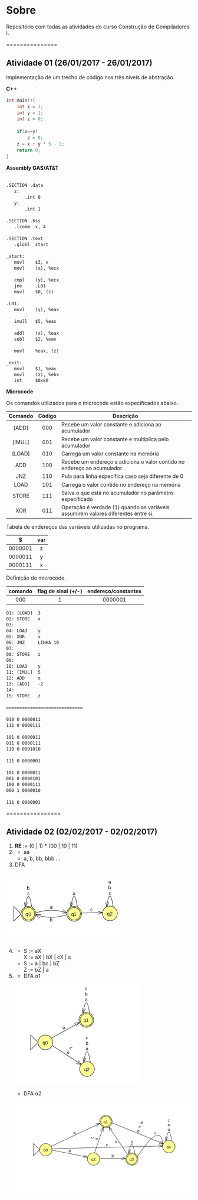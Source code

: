 # Sobre
Repositório com todas as atividades do curso Construção de Compiladores I.

===============

## Atividade 01 (26/01/2017 - 26/01/2017)
Implementação de um trecho de código nos três níveis de abstração.

**C++**
```cpp
int main(){
	int x = 3;
	int y = 1;
	int z = 0;

	if(x==y)
		z = 0;
	z = x + y * 5 - 2;
	return 0;
}
```

**Assembly GAS/AT&T**

 ```assembly

.SECTION .data
	z:
		.int 0
	y:
		.int 1

.SECTION .bss
	.lcomm	x, 4

.SECTION .text
	.globl _start

_start:
	movl	$3, x
	movl	(x), %ecx

	cmpl    (y), %ecx
	jne     .L01
	movl    $0, (z)

.L01:
	movl	(y), %eax

 	imull  	$5, %eax

 	addl   	(x), %eax
 	subl   	$2, %eax

 	movl   	%eax, (z)

_exit:
	movl  	$1, %eax
	movl  	(z), %ebx
	int 	$0x80

 ```
 **Microcode**

Os comandos utilizados para o microcode estão especifícados abaixo.

|Comando|Código|Descrição|
|:--------:|:--------:|---------|
|[ADD]	 | 000 | Recebe um valor constante e adiciona ao acumulador|
|[IMUL]  | 001 | Recebe um valor constante e multiplica pelo acumulador|
|[LOAD]	 | 010 | Carrega um valor constante na memória|
|ADD		 | 100 | Recebe um endereço e adiciona o valor contido no endereço ao acumulador|
|JNZ		 | 110 | Pula para linha específica caso seja diferente de 0|
|LOAD	   | 101 | Carrega o valor contido no endereço na memória|
|STORE	 | 111 | Salva o que está no acumulador no parâmetro específicado|
|XOR	 	 | 011 | Operação é verdade (1) quando as variáveis assumirem valores diferentes entre si.|

 Tabela de endereços das variáveis utilizadas no programa.

|$|var|
|:--:|:--:|
|0000001| z|
|0000011| y|
|0000111| x|

Definição do microcode.

|comando|flag de sinal (+/-)|endereço/constantes|
|:--:|:--:|:--:|
|000|1|0000001|

```
01: [LOAD]	3
02: STORE	x
03:
04: LOAD 	y
05: XOR	 	x
06: JNZ	    LINHA 10
07:
08: STORE 	z
09:
10: LOAD 	y
11: [IMUL] 	5
12: ADD 	x
13: [ADD]	-2
14:
15: STORE 	z

=============================

010	0 0000011
111	0 0000111

101 0 0000011
011	0 0000111
110	0 0001010

111 0 0000001

101 0 0000011
001 0 0000101
100 0 0000111
000 1 0000010

111 0 0000001
```
================

## Atividade 02 (02/02/2017 - 02/02/2017)

1. **RE** := (0 | 1) * (00 | 10 | 11)   
2.
   - aa
   - a, b, bb, bbb ...
3. DFA

  ![DFA](https://github.com/alvesmarcos/at-compilers/blob/master/media/at023.png)

4.
   - S := aX  
     X := aX | bX | cX | ε
   - S := a | bc | bZ  
     Z := bZ | a
5.
   - DFA α1

   ![DF1](https://github.com/alvesmarcos/at-compilers/blob/master/media/at026a.png)

   - DFA α2

   ![DF2](https://github.com/alvesmarcos/at-compilers/blob/master/media/at026b.png)
